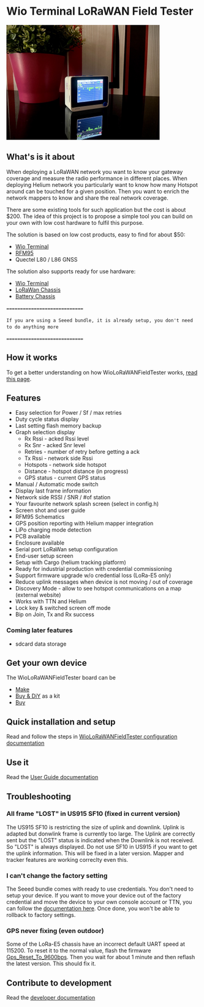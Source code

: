 # Wio Terminal LoRaWAN Field Tester

<img src="img/Wio_LoRaWan_Field_Tester.jpg" alt="LoRaWan tester" width="400"/>

## What's is it about

When deploying a LoRaWAN network you want to know your gateway coverage and measure the radio performance in different places. When deploying Helium network you particularly want to know how many Hotspot around can be touched for a given position. Then you want to enrich the network mappers to know and share the real network coverage.

There are some existing tools for such application but the cost is about $200. The idea of this project is to propose a simple tool you can build on your own with low cost hardware to fulfil this purpose.

The solution is based on low cost products, easy to find for about $50:
- [Wio Terminal](https://wiki.seeedstudio.com/Wio-Terminal-Getting-Started/)
- [RFM95](https://www.disk91.com/2019/technology/lora/hoperf-rfm95-and-arduino-a-low-cost-lorawan-solution/)
- Quectel L80 / L86 GNSS

The solution also supports ready for use hardware:
- [Wio Terminal](https://wiki.seeedstudio.com/Wio-Terminal-Getting-Started/)
- [LoRaWan Chassis](https://www.seeedstudio.com/Wio-Terminal-Chassis-LoRa-E5-and-GNSS-p-5053.html)
- [Battery Chassis](https://www.seeedstudio.com/Wio-Terminal-Chassis-Battery-650mAh-p-4756.html)

`============================`

`If you are using a Seeed bundle, it is already setup, you don't need to do anything more`

`============================`

## How it works 

To get a better understanding on how WioLoRaWANFieldTester works, [read this page](doc/HowItWorks.md).

## Features
- Easy selection for Power / Sf / max retries
- Duty cycle status display
- Last setting flash memory backup
- Graph selection display
	- Rx Rssi - acked Rssi level 
	- Rx Snr - acked Snr level
	- Retries - number of retry before getting a ack
	- Tx Rssi - network side Rssi 
	- Hotspots - network side hotspot 
	- Distance - hotspot distance (in progress)
	- GPS status - current GPS status
- Manual / Automatic mode switch
- Display last frame information
- Network side RSSI / SNR / #of station
- Your favourite network splash screen (select in config.h)
- Screen shot and user guide
- RFM95 Schematics
- GPS position reporting with Helium mapper integration
- LiPo charging mode detection
- PCB available
- Enclosure available
- Serial port LoRaWan setup configuration
- End-user setup screen
- Setup with Cargo (helium tracking platform)
- Ready for industrial production with credential commissioning
- Support firmware upgrade w/o credential loss (LoRa-E5 only)
- Reduce uplink messages when device is not moving / out of coverage
- Discovery Mode - allow to see hotspot communications on a map (external website)
- Works with TTN and Helium
- Lock key & switched screen off mode
- Bip on Join, Tx and Rx success

### Coming later features
- sdcard data storage

## Get your own device

The WioLoRaWANFieldTester board can be
- [Make](board/README.md)
- [Buy & DiY](https://shop.ingeniousthings.fr/products/helium-lorawan-field-tester-and-mapper-kit) as a kit
- [Buy](https://www.seeedstudio.com/Wio-Terminal-Chassis-LoRa-E5-and-GNSS-p-5053.html)

## Quick installation and setup

Read and follow the steps in [WioLoRaWANFieldTester configuration documentation](doc/SETUP.md)

## Use it

Read the [User Guide documentation](doc/UserGuide.md)

## Troubleshooting

### All frame "LOST" in US915 SF10 (fixed in current version)

The US915 SF10 is restricting the size of uplink and downlink. Uplink is adapted but donwlink frame is currently too large. The Uplink are correctly sent but the "LOST" status is indicated when the Downlink is not received. So "LOST" is always displayed. 
Do not use SF10 in US915 if you want to get the uplink information. This will be fixed in a later version. Mapper and tracker features are working correclty even this.

### I can't change the factory setting

The Seeed bundle comes with ready to use credentials. You don't need to setup your device. If you want to move your device out of the factory credential and move the device to your own console account or TTN, you can follow the [documentation here](https://github.com/disk91/WioLoRaWANFieldTester/issues/34). Once done, you won't be able to rollback to factory settings.

### GPS never fixing (even outdoor)

Some of the LoRa-E5 chassis have an incorrect default UART speed at 115200. To reset it to the normal value, flash the firmware [Gps_Reset_To_9600bps](binaries/Gps_Reset_To_9600bps.uf2). Then you wait for about 1 minute and then reflash the latest version. This should fix it.

## Contribute to development

Read the [developer documentation](doc/DEVELOPMENT.md)


